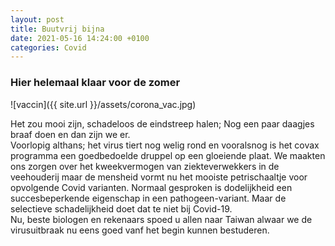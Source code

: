 ```yaml
---
layout: post
title: Buutvrij bijna
date: 2021-05-16 14:24:00 +0100
categories: Covid
---
```


### Hier helemaal klaar voor de zomer

![vaccin]({{ site.url }}/assets/corona_vac.jpg)

Het zou mooi zijn, schadeloos de eindstreep halen; Nog een paar daagjes braaf doen en dan zijn we er.  
Voorlopig althans; het virus tiert nog welig rond en vooralsnog is het covax programma een goedbedoelde druppel op een gloeiende plaat. We maakten ons zorgen over het kweekvermogen van ziekteverwekkers in de veehouderij maar de mensheid vormt nu het mooiste petrischaaltje voor opvolgende Covid varianten. Normaal gesproken is dodelijkheid een succesbeperkende eigenschap in een pathogeen-variant. Maar de selectieve schadelijkheid doet dat te niet bij Covid-19.  
Nu, beste biologen en rekenaars spoed u allen naar Taiwan alwaar we de virusuitbraak nu eens goed vanf het begin kunnen bestuderen.
